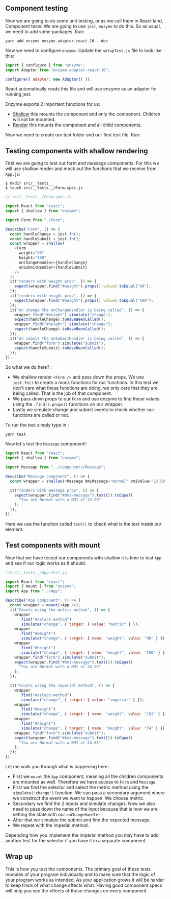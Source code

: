 ## Component testing

Now we are going to do some unit testing, or as we call them in React land, Component tests! We are going to use `jest`, `enzyme` to do this. So as usual, we need to add some packages. Run:

`yarn add enzyme enzyme-adapter-react-16 --dev`

Now we need to configure `enzyme`. Update the `setupTest.js` file to look like this:

```js
import { configure } from "enzyme";
import Adapter from "enzyme-adapter-react-16";

configure({ adapter: new Adapter() });
```

React automatically reads this file and will use enzyme as an adapter for running jest.

Enzyme exports 2 important functions for us:

- [Shallow](https://airbnb.io/enzyme/docs/api/shallow.html) this mounts the component and only the component. Children will not be mounted.
- [Render](https://airbnb.io/enzyme/docs/api/ReactWrapper/mount.html) this mounts the component and all child components.

Now we need to create our test folder and our first test file. Run:

## Testing components with shallow rendering

First we are going to test our form and message components. For this we will use shallow render and mock out the functions that we receive from `App.js`:

```
$ mkdir src/__tests__
$ touch src/__tests__/Form.spec.js

```

```js
// src/__tests__/Form.spec.js

import React from "react";
import { shallow } from "enzyme";

import Form from "./Form";

describe("Form", () => {
  const handleChange = jest.fn();
  const handleSubmit = jest.fn();
  const wrapper = shallow(
    <Form
      weight="90"
      height="190"
      onChangeHandler={handleChange}
      onSubmitHandler={handleSubmit}
    />
  );
  it("renders with weight prop", () => {
    expect(wrapper.find("#weight").props().value).toEqual("90");
  });
  it("renders with height prop", () => {
    expect(wrapper.find("#height").props().value).toEqual("190");
  });
  it("on change the onChangeHandler is being called", () => {
    wrapper.find("#weight").simulate("change");
    expect(handleChange).toHaveBeenCalled();
    wrapper.find("#height").simulate("change");
    expect(handleChange).toHaveBeenCalled();
  });
  it("on submit the onSubmitHandler is being called", () => {
    wrapper.find("form").simulate("submit");
    expect(handleSubmit).toHaveBeenCalled();
  });
});
```

So what we do here? :

- We shallow render `<Form />` and pass down the props. We use `jest.fn()` to create a mock functions for our functions. In this test we don't care what these functions are doing, we only care that they are being called. That is the job of that component.
- We pass down props to our `Form` and use enzyme to find these values using the `.find().props()` functions on our wrapper.
- Lastly we simulate change and submit events to check whether our functions are called or not.

To run the test simply type in :

```
yarn test

```

Now let's test the `Message` component!:

```js
import React from "react";
import { shallow } from "enzyme";

import Message from "../components/Message";

describe("Message component", () => {
  const wrapper = shallow(<Message bmiMessage="Normal" bmiValue="23.59" />);

  it("renders with message prop", () => {
    expect(wrapper.find("#bmi-message").text()).toEqual(
      "You are Normal with a BMI of 23.59"
    );
  });
});
```

Here we use the function called `text()` to check what is the text inside our element.

## Test components with mount

Now that we have tested our components with shallow it is time to test `App` and see if our logic works as it should.

```js
//src/__tests__/App.test.js

import React from "react";
import { mount } from "enzyme";
import App from "../App";

describe("App component", () => {
  const wrapper = mount(<App />);
  it("Counts using the metric method", () => {
    wrapper
      .find("#select-method")
      .simulate("change", { target: { value: "metric" } });
    wrapper
      .find("#weight")
      .simulate("change", { target: { name: "weight", value: "90" } });
    wrapper
      .find("#height")
      .simulate("change", { target: { name: "height", value: "190" } });
    wrapper.find("form").simulate("submit");
    expect(wrapper.find("#bmi-message").text()).toEqual(
      "You are Normal with a BMI of 24.93"
    );
  });

  it("Counts using the imperial method", () => {
    wrapper
      .find("#select-method")
      .simulate("change", { target: { value: "imperial" } });
    wrapper
      .find("#weight")
      .simulate("change", { target: { name: "weight", value: "192" } });
    wrapper
      .find("#height")
      .simulate("change", { target: { name: "height", value: "74" } });
    wrapper.find("form").simulate("submit");
    expect(wrapper.find("#bmi-message").text()).toEqual(
      "You are Normal with a BMI of 24.65"
    );
  });
});
```

Let me walk you through what is happening here:

- First we `mount` the `App` component, meaning all the children components are mounted as well. Therefore we have access to `Form` and `Message`.
- First we find the selector and select the metric method using the `simulate('change')` function. We can pass a secondary argument where we construct the event we want to happen. We choose metric.
- Secondary we find the 2 inputs and simulate changes. Now we also need to pass down the name of the input because that is how we are setting the state with our `onChangeHandler`.
- After that we simulate the submit and find the expected message.
- We repeat with the imperial method.

Depending how you implement the imperial method you may have to add another test for the selector if you have it in a separate component.


## Wrap up

This is how you test the components. The primary goal of these tests modules of your program individually and to make sure that the logic of your program works as intended. As your application grows it will be harder to keep track of what change affects what. Having good component specs will help you see the effects of those changes on every component.